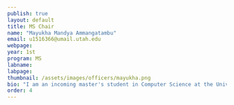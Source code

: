 ```yaml
---
publish: true
layout: default
title: MS Chair
name: "Mayukha Mandya Ammangatambu"
email: u1516366@umail.utah.edu
webpage: 
year: 1st
program: MS
labname: 
labpage: 
thumbnail: /assets/images/officers/mayukha.png
bio: "I am an incoming master's student in Computer Science at the University of Utah, I enjoy working on sports analytics, explainable AI, and deep learning, focusing on creating healthcare solutions for underserved communities. I stay updated with the latest trends through the "Linear Digressions" podcast."
order: 4
---
```

